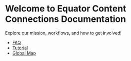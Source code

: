 # Welcome to Equator Content Connections Documentation

Explore our mission, workflows, and how to get involved!

- [FAQ](faq.md)
- [Tutorial](tutorial.md)
- [Global Map](../.src/map.html)

